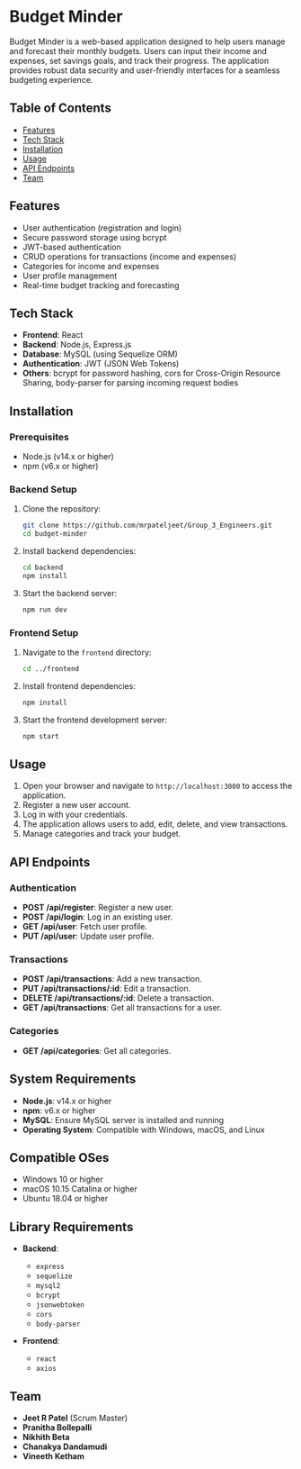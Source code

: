 # Budget Minder

Budget Minder is a web-based application designed to help users manage and forecast their monthly budgets. Users can input their income and expenses, set savings goals, and track their progress. The application provides robust data security and user-friendly interfaces for a seamless budgeting experience.

## Table of Contents

- [Features](#features)
- [Tech Stack](#tech-stack)
- [Installation](#installation)
- [Usage](#usage)
- [API Endpoints](#api-endpoints)
- [Team](#team)

## Features

- User authentication (registration and login)
- Secure password storage using bcrypt
- JWT-based authentication
- CRUD operations for transactions (income and expenses)
- Categories for income and expenses
- User profile management
- Real-time budget tracking and forecasting

## Tech Stack

- **Frontend**: React
- **Backend**: Node.js, Express.js
- **Database**: MySQL (using Sequelize ORM)
- **Authentication**: JWT (JSON Web Tokens)
- **Others**: bcrypt for password hashing, cors for Cross-Origin Resource Sharing, body-parser for parsing incoming request bodies

## Installation

### Prerequisites

- Node.js (v14.x or higher)
- npm (v6.x or higher)

### Backend Setup

1. Clone the repository:

    ```bash
    git clone https://github.com/mrpateljeet/Group_3_Engineers.git
    cd budget-minder
    ```

2. Install backend dependencies:

    ```bash
    cd backend
    npm install
    ```

3. Start the backend server:

    ```bash
    npm run dev
    ```

### Frontend Setup

1. Navigate to the `frontend` directory:

    ```bash
    cd ../frontend
    ```

2. Install frontend dependencies:

    ```bash
    npm install
    ```

3. Start the frontend development server:

    ```bash
    npm start
    ```

## Usage

1. Open your browser and navigate to `http://localhost:3000` to access the application.
2. Register a new user account.
3. Log in with your credentials.
4. The application allows users to add, edit, delete, and view transactions.
5. Manage categories and track your budget.

## API Endpoints

### Authentication

- **POST /api/register**: Register a new user.
- **POST /api/login**: Log in an existing user.
- **GET /api/user**: Fetch user profile.
- **PUT /api/user**: Update user profile.

### Transactions

- **POST /api/transactions**: Add a new transaction.
- **PUT /api/transactions/:id**: Edit a transaction.
- **DELETE /api/transactions/:id**: Delete a transaction.
- **GET /api/transactions**: Get all transactions for a user.

### Categories

- **GET /api/categories**: Get all categories.

## System Requirements

- **Node.js**: v14.x or higher
- **npm**: v6.x or higher
- **MySQL**: Ensure MySQL server is installed and running
- **Operating System**: Compatible with Windows, macOS, and Linux

## Compatible OSes

- Windows 10 or higher
- macOS 10.15 Catalina or higher
- Ubuntu 18.04 or higher

## Library Requirements

- **Backend**:
  - `express`
  - `sequelize`
  - `mysql2`
  - `bcrypt`
  - `jsonwebtoken`
  - `cors`
  - `body-parser`
  
- **Frontend**:
  - `react`
  - `axios`

## Team

- **Jeet R Patel** (Scrum Master)
- **Pranitha Bollepalli**
- **Nikhith Beta**
- **Chanakya Dandamudi**
- **Vineeth Ketham**
